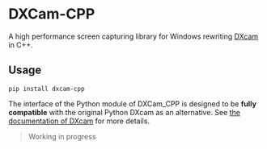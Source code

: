 # DXCam-CPP

A high performance screen capturing library for Windows
rewriting [DXcam](https://github.com/ra1nty/DXcam) in C++.

## Usage

```shell
pip install dxcam-cpp
```

The interface of the Python module of DXCam_CPP is designed to be **fully
compatible** with the original Python DXcam as an alternative.
See [the documentation of DXcam](https://github.com/ra1nty/DXcam?tab=readme-ov-file#usage)
for more details.

> Working in progress